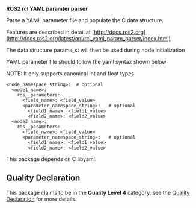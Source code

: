 **ROS2 rcl YAML paramter parser**

Parse a YAML parameter file and populate the C data structure.

Features are described in detail at [http://docs.ros2.org](http://docs.ros2.org/latest/api/rcl_yaml_param_parser/index.html)

The data structure params_st will then be used during node initialization

YAML parameter file should follow the yaml syntax shown below

NOTE: It only supports canonical int and float types

```
<node_namespace_string>:  # optional
  <node1_name>:
    ros__parameters:
      <field_name>: <field_value>
      <parameter_namespace_string>:   # optional
        <field1_name>: <field1_value>
        <field2_name>: <field2_value>
  <node2_name>:
    ros__parameters:
      <field_name>: <field_value>
      <parameter_namespace_string>:   # optional
        <field1_name>: <field1_value>
        <field2_name>: <field2_value>
```

This package depends on C libyaml.

## Quality Declaration

This package claims to be in the **Quality Level 4** category, see the [Quality Declaration](./QUALITY_DECLARATION.md) for more details.
